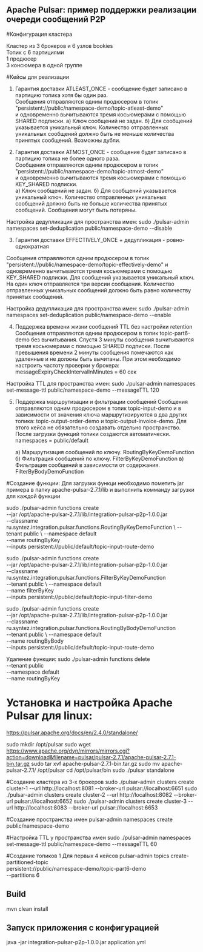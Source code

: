 ## Apache Pulsar: пример поддержки реализации очереди сообщений Р2Р

#Конфигурация кластера

Кластер из 3 брокеров и 6 узлов bookies</br>
Топик с  6 партициями</br>
1 продюсер</br>
3 консюмера в одной группе</br>

#Кейсы для реализации 
1. Гарантия доставки ATLEAST_ONCE - сообщение будет записано в партицию топика хотя бы один раз.</br>
Сообщения отправляются одним продюсером в топик "persistent://public/namespace-demo/topic-atleast-demo"</br>
и одновременно вычитываются тремя косьюмерами с помощью SHARED подписки.
a) Ключ сообщений не задан.
б) Для сообщений указывается уникальный ключ.
Количество отправленных уникальных сообщений должно быть не меньше количества принятых сообщений.
Возможны дубли.

2. Гарантия доставки ATMOST_ONCE - сообщение будет записано в партицию топика не более одного раза.</br>
Сообщения отправляются одним продюсером в топик  "persistent://public/namespace-demo/topic-atmost-demo"</br>
и одновременно вычитываются тремя косьюмерами с помощью KEY_SHARED подписки.</br>
a) Ключ сообщений не задан.
б) Для сообщений указывается уникальный ключ.
Количество отправленных уникальных сообщений должно быть не больше количества принятых сообщений.
Сообщения могут быть потеряны.

Настройка дедупликация для пространства имен:
sudo ./pulsar-admin namespaces set-deduplication public/namespace-demo --disable

3. Гарантия доставки EFFECTIVELY_ONCE + дедупликация - ровно-однократная

Сообщения отправляются одним продюсером в топик "persistent://public/namespace-demo/topic-effectively-demo" 
и одновременно вычитываются тремя косьюмерами с помощью KEY_SHARED подписки.
Для сообщений указывается уникальный ключ. На один ключ отправляется три версии сообщения.
Количество отправленных уникальных сообщений должно быть равно количеству принятых сообщений.

Настройка дедупликация для пространства имен:
sudo ./pulsar-admin namespaces set-deduplication public/namespace-demo --enable

4. Поддержка времени жизни сообщений TTL без настройки retention
Сообщения отправляются одним продюсером в топик topic-part6-demo без вычитывания.
Спустя 3 минуты сообщения вычитываются тремя косьюмерами с помощью SHARED подписки.
После превышения времени 2 минуты сообщения помечаются как удаленные и не должны быть вычитаны.
При этом необходимо настроить частоту проверки у брокера:
messageExpiryCheckIntervalInMinutes = 60 сек

Настройка TTL для пространства имен:
sudo ./pulsar-admin namespaces set-message-ttl public/namespace-demo --messageTTL 120 

5. Поддержка маршрутизации и фильтрации сообщений
Сообщения отправляются одним продюсером в топик topic-input-demo и в зависимости от значения ключа маршрутизируются в два других топика:
topic-output-order-demo и topic-output-invoice-demo.
Для этого кейса не обязательно создавать отдельно пространство. После загрузки функций топики создаются автоматически.
namespaces = public/default

    а) Маршрутизация сообщений по ключу.
       RoutingByKeyDemoFunction
    б) Фильтрация сообщений по ключу.
       FilterByKeyDemoFunction
    в) Фильтрация сообщений в зависимости от содержания.
       FilterByBodyDemoFunction

#Создание функции:
Для загрузки функци необходимо пометить jar примера в папку apache-pulsar-2.7.1/lib
и выполнить комманду загрузки для каждой функции

sudo ./pulsar-admin functions create \
--jar /opt/apache-pulsar-2.7.1/lib/integration-pulsar-p2p-1.0.0.jar \
--classname ru.syntez.integration.pulsar.functions.RoutingByKeyDemoFunction \ 
--tenant public \ 
--namespace default \
--name routingByKey \
--inputs persistent://public/default/topic-input-route-demo

sudo ./pulsar-admin functions create \
--jar /opt/apache-pulsar-2.7.1/lib/integration-pulsar-p2p-1.0.0.jar \
--classname ru.syntez.integration.pulsar.functions.FilterByKeyDemoFunction \
--tenant public \ 
--namespace default \
--name filterByKey \
--inputs persistent://public/default/topic-input-filter-demo

sudo ./pulsar-admin functions create \
--jar /opt/apache-pulsar-2.7.1/lib/integration-pulsar-p2p-1.0.0.jar \
--classname ru.syntez.integration.pulsar.functions.RoutingByBodyDemoFunction \
--tenant public \ 
--namespace default \
--name routingByBody \
--inputs persistent://public/default/topic-input-route-demo

Удаление функции:
sudo ./pulsar-admin functions delete \
--tenant public \
--namespace default \
--name routingByKey  

# Установка и настройка Apache Pulsar для linux:
https://pulsar.apache.org/docs/en/2.4.0/standalone/

sudo mkdir /opt/pulsar
sudo wget https://www.apache.org/dyn/mirrors/mirrors.cgi?action=download&filename=pulsar/pulsar-2.7.1/apache-pulsar-2.7.1-bin.tar.gz
sudo tar xvf apache-pulsar-2.7.1-bin.tar.gz
sudo mv apache-pulsar-2.7.1/ /opt/pulsar
cd /opt/pulsar/bin
sudo ./pulsar standalone

#Создание кластера из 3-х брокеров
sudo ./pulsar-admin clusters create cluster-1 --url http://localhost:8081 --broker-url pulsar://localhost:6651
sudo ./pulsar-admin clusters create cluster-2 --url http://localhost:8082 --broker-url pulsar://localhost:6652
sudo ./pulsar-admin clusters create cluster-3 --url http://localhost:8083 --broker-url pulsar://localhost:6653

#Создание пространства имен
pulsar-admin namespaces create public/namespace-demo

#Настройка TTL у пространства имен
sudo ./pulsar-admin namespaces set-message-ttl public/namespace-demo --messageTTL 60

#Создание топиков
1 Для первых 4 кейсов
pulsar-admin topics create-partitioned-topic \
  persistent://public/namespace-demo/topic-part6-demo \
  --partitions 6
  
## Build
mvn clean install

## Запуск приложения с конфигурацией
java -jar integration-pulsar-p2p-1.0.0.jar application.yml
